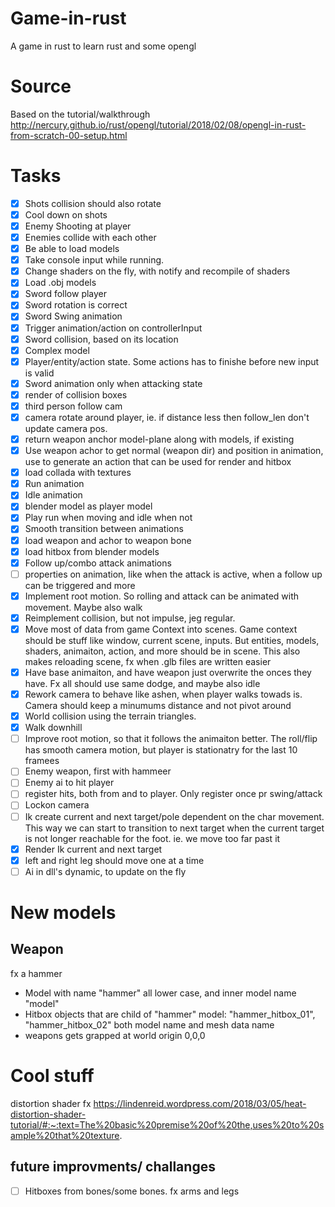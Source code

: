# Game-in-rust
A game in rust to learn rust and some opengl

# Source
 Based on the tutorial/walkthrough http://nercury.github.io/rust/opengl/tutorial/2018/02/08/opengl-in-rust-from-scratch-00-setup.html


# Tasks
- [x] Shots collision should also rotate
- [x] Cool down on shots
- [x] Enemy Shooting at player
- [x] Enemies collide with each other
- [x] Be able to load models
- [x] Take console input while running.
- [x] Change shaders on the fly, with notify and recompile of shaders
- [x] Load .obj models
- [x] Sword follow player
- [x] Sword rotation is correct
- [x] Sword Swing animation
- [x] Trigger animation/action on controllerInput
- [x] Sword collision, based on its location
- [x] Complex model
- [x] Player/entity/action state. Some actions has to finishe before new input is valid
- [x] Sword animation only when attacking state
- [x] render of collision boxes
- [x] third person follow cam
- [x] camera rotate around player, ie. if distance less then follow_len don't update camera pos.
- [x] return weapon anchor model-plane along with models, if existing
- [x] Use weapon achor to get normal (weapon dir) and position in animation, use to generate an action that can be used for render and hitbox
- [x] load collada with textures
- [x] Run animation
- [x] Idle animation
- [x] blender model as player model
- [x] Play run when moving and idle when not
- [x] Smooth transition between animations
- [x] load weapon and achor to weapon bone
- [x] load hitbox from blender models
- [x] Follow up/combo attack animations
- [ ] properties on animation, like when the attack is active, when a follow up can be triggered and more
- [x] Implement root motion. So rolling and attack can be animated with movement. Maybe also walk
- [x] Reimplement collision, but not impulse, jeg regular.
- [x] Move most of data from game Context into scenes. Game context should be stuff like window, current scene, inputs. But entities, models, shaders, animaiton, action, and more should be in scene. This also makes reloading scene, fx when .glb files are written easier
- [x] Have base animaiton, and have weapon just overwrite the onces they have. Fx all should use same dodge, and maybe also idle
- [x] Rework camera to behave like ashen, when player walks towads is. Camera should keep a minumums distance and not pivot around
- [x] World collision using the terrain triangles.
- [x] Walk downhill
- [ ] Improve root motion, so that it follows the animaiton better. The roll/flip has smooth camera motion, but player is stationatry for the last 10 framees
- [ ] Enemy weapon, first with hammeer
- [ ] Enemy ai to hit player
- [ ] register hits, both from and to player. Only register once pr swing/attack
- [ ] Lockon camera
- [ ] Ik create current and next target/pole dependent on the char movement. This way we can start to transition to next target when the current target is not longer reachable for the foot. ie. we move too far past it
- [x] Render Ik current and next target
- [x] left and right leg should move one at a time
- [ ] Ai in dll's dynamic, to update on the fly

# New models

## Weapon

fx a hammer
* Model with name "hammer" all lower case, and inner model name "model"
* Hitbox objects that are child of "hammer" model: "hammer_hitbox_01", "hammer_hitbox_02" both model name and mesh data name
* weapons gets grapped at world origin 0,0,0


# Cool stuff
distortion shader fx https://lindenreid.wordpress.com/2018/03/05/heat-distortion-shader-tutorial/#:~:text=The%20basic%20premise%20of%20the,uses%20to%20sample%20that%20texture.

## future improvments/ challanges
- [ ] Hitboxes from bones/some bones. fx arms and legs
